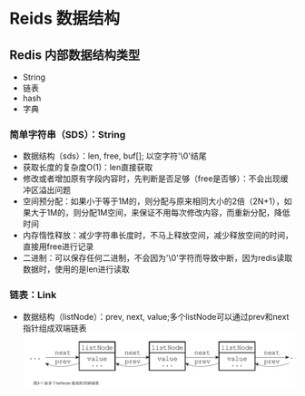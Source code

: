 # Reids 数据结构

## Redis 内部数据结构类型
* String
* 链表
* hash
* 字典

### 简单字符串（SDS）：String
* 数据结构（sds）：len, free, buf[]; 以空字符'\0'结尾
* 获取长度的复杂度O(1)：len直接获取
* 修改或者增加原有字段内容时，先判断是否足够（free是否够）：不会出现缓冲区溢出问题
* 空间预分配：如果小于等于1M的，则分配与原来相同大小的2倍（2N+1），如果大于1M的，则分配1M空间，来保证不用每次修改内容，而重新分配，降低时间
* 内存惰性释放：减少字符串长度时，不马上释放空间，减少释放空间的时间，直接用free进行记录
* 二进制：可以保存任何二进制，不会因为'\0'字符而导致中断，因为redis读取数据时，使用的是len进行读取

### 链表：Link
* 数据结构（listNode）：prev, next, value;多个listNode可以通过prev和next指针组成双端链表
![双端链表数据结构](assets/markdown-img-paste-2020070516130863.png)
